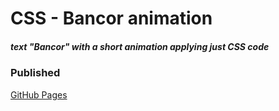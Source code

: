 # CSS - Bancor animation

##### text "Bancor" with a short animation applying just CSS code

### Published

[GitHub Pages](https://slave-of-the-code.github.io/css-bancor-animation/)

